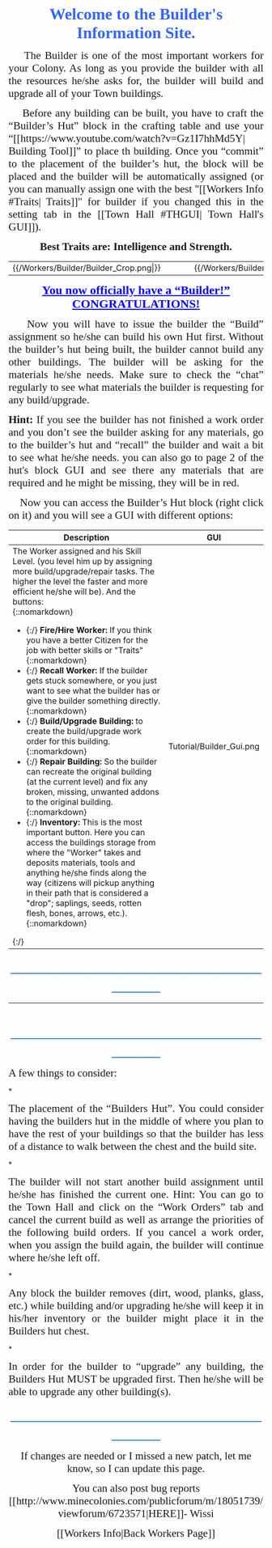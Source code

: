 <p align="center"><span style="font-family: times new roman,times;"><strong><span style="font-size: 24pt; color: #3366ff;">Welcome to the Builder's Information Site.</span></strong></span></p>

<p style="text-align: justify;"><span style="font-size: 16pt; font-family: times new roman,times;;">&nbsp;&nbsp;&nbsp;&nbsp;The Builder is one of the most important workers for your Colony. As long as you provide the builder with all the resources he/she asks for, the builder will build and upgrade all of your Town buildings.</span></p>

<p style="text-align: justify;"><span style="font-size: 16pt; font-family: times new roman,times;">&nbsp;&nbsp;&nbsp;&nbsp;Before any building can be built, you have to craft the “Builder’s Hut” block in the crafting table and use your “[[https://www.youtube.com/watch?v=Gz1I7hhMd5Y| Building Tool]]” to place th building. Once you “commit” to the placement of the builder’s hut, the block will be placed and the builder will be automatically assigned (or you can manually assign one with the best "[[Workers Info #Traits| Traits]]" for builder if you changed this in the setting tab in the [[Town Hall #THGUI| Town Hall's GUI]]).</span></p>

<p align="center"><span style="font-family: times new roman,times;"><strong><span style="font-size: 16pt;">Best Traits are: Intelligence and Strength.</span></strong></span></p>

<center>
<table>
<tr>
<td>{{/Workers/Builder/Builder_Crop.png|}}</td>
<td>&nbsp;&nbsp;&nbsp;&nbsp;&nbsp;&nbsp;&nbsp;&nbsp;</td>
<td>{{/Workers/Builder/Builder_HutCrop.png|}}</td>
<td>&nbsp;&nbsp;&nbsp;&nbsp;&nbsp;&nbsp;&nbsp;&nbsp;</td>
<td>{{/Workers/Builder/Builder_Crop2.png|}}</td>
</tr>
</table>
</center>

<p style="text-align: center;"><span style="color: #0000ff; font-size: 18pt; font-family: times new roman,times;"><strong><span style="text-decoration: underline;">You now officially have a &ldquo;Builder!&rdquo; CONGRATULATIONS!</span></strong></span></p>

<p style="text-align: justify;"><span style="font-size: 16pt; font-family: times new roman,times;">&nbsp;&nbsp;&nbsp;&nbsp;Now you will have to issue the builder the “Build” assignment so he/she can build his own Hut first. Without the builder’s hut being built, the builder cannot build any other buildings. The builder will be asking for the materials he/she needs. Make sure to check the “chat” regularly to see what materials the builder is requesting for any build/upgrade.</span></p>

<p style="text-align: justify;"><span style="font-size: 16pt; font-family: times new roman,times;"><strong>Hint:</strong> If you see the builder has not finished a work order and you don’t see the builder asking for any materials, go to the builder’s hut and “recall” the builder and wait a bit to see what he/she needs. you can also go to page 2 of the hut's block GUI and see there any materials that are required and he might be missing, they will be in red.</span></p>

<p style="text-align: justify;"><span style="font-size: 16pt; font-family: times new roman,times;">&nbsp;&nbsp;&nbsp;&nbsp;Now you can access the Builder’s Hut block (right click on it) and you will see a GUI with different options:</span></p>

| Description | GUI |
| ----------- | --- |
| The Worker assigned and his Skill Level. (you level him up by assigning more build/upgrade/repair tasks. The higher the level the faster and more efficient he/she will be). And the buttons:<br>{::nomarkdown}<ul><li>{:/} **Fire/Hire Worker:** If you think you have a better Citizen for the job with better skills or "Traits"{::nomarkdown}</li><li>{:/} **Recall Worker:** If the builder gets stuck somewhere, or you just want to see what the builder has or give the builder something directly.{::nomarkdown}</li><li>{:/} **Build/Upgrade Building:** to create the build/upgrade work order for this building.{::nomarkdown}</li><li>{:/} **Repair Building:** So the builder can recreate the original building (at the current level) and fix any broken, missing, unwanted addons to the original building.{::nomarkdown}</li><li>{:/} **Inventory:** This is the most important button. Here you can access the buildings storage from where the "Worker" takes and deposits materials, tools and anything he/she finds along the way (citizens will pickup anything in their path that is considered a "drop"; saplings, seeds, rotten flesh, bones, arrows, etc.).{::nomarkdown}</li></ul>{:/} | Tutorial/Builder_Gui.png |

<p style="text-align: center;"><span style="font-family: 'Times New Roman',serif; font-size: 24.0pt; color: #0070c0;">_____________________________________</span></p>

<table width="1000" height="23">
<tbody>
<tr>
<td style="width: 500px;">
<p style="text-align: justify;"><span style="font-size: 16pt; font-family: times new roman,times;">&nbsp;&nbsp;&nbsp;<span style="font-family: times new roman,times; font-size: 16pt;">&nbsp; This is "page 2" of the GUI. It shows the "Required Resources" that the Builder will need for the Build/Upgrade he is currently working on. This amount will change as he places the material and will show ONLY waht material he still needs to place.</span></span></p>

<p><span style="font-size: 16pt; font-family: times new roman,times;"><span style="font-family: times new roman,times; font-size: 16pt;"> And the button: </span></span></p>
<p></p>

<p><span style="font-size: 16pt; font-family: times new roman,times;"></span></p>
<p><span style="font-size: 16pt; font-family: times new roman,times;"></span></p>
<p><span style="font-size: 16pt; font-family: times new roman,times;"></span></p>
<p><span style="font-size: 16pt; font-family: times new roman,times;"></span></p>
<p><span style="font-size: 16pt; font-family: times new roman,times;"></span></p>
<p><span style="font-size: 16pt; font-family: times new roman,times;"></span></p>
<p><span style="font-size: 16pt; font-family: times new roman,times;"></span></p>
<p><span style="font-size: 16pt; font-family: times new roman,times;"></span></p>
<p><span style="font-size: 16pt; font-family: times new roman,times;"></span></p>
<p><span style="font-size: 16pt; font-family: times new roman,times;"></span></p>
<p><span style="font-size: 16pt; font-family: times new roman,times;"></span></p>
<br /><br /><br /><br /><br /><br /><br /><br />
<p><span style="font-size: 16pt; font-family: times new roman,times;"></span></p>
<ul style="list-style-type: square;">
<li style="text-align: justify;"><span style="font-size: 16pt; font-family: times new roman,times;"><span style="text-decoration: underline;">Inventory.-</span> This is the most important button. Here you can access the buildings storage from where the &ldquo;worker&rdquo; takes and deposits materials, tools and anything he/she finds along the way (citizens will pickup anything in their path that is considered a "drop"; sapling, seeds, rotten flesh, bones, arrows, etc.).</span></li>
</ul>
</td>
<td style="width: 20px;"></td>
<td>{{/Workers/Builder/Builder_Gui2.png|}}</td>
</tr>
</tbody>
</table>

<p style="text-align: center;"><span style="font-family: 'Times New Roman',serif; font-size: 24.0pt; color: #0070c0;">_____________________________________</span></p>

<p><span style="font-size: 16pt; font-family: times new roman,times;">A few things to consider:

*<p style="text-align: justify;"><span style="font-size: 16pt; font-family: times new roman,times;">The placement of the “Builders Hut”. You could consider having the builders hut in the middle of where you plan to have the rest of your buildings so that the builder has less of a distance to walk between the chest and the build site.</span><p>

*<p style="text-align: justify;"><span style="font-size: 16pt; font-family: times new roman,times;">The builder will not start another build assignment until he/she has finished the current one.
Hint: You can go to the Town Hall and click on the “Work Orders” tab and cancel the current build as well as arrange the priorities of the following build orders. If you cancel a work order, when you assign the build again, the builder will continue where he/she left off.</span><p>

*<p style="text-align: justify;"><span style="font-size: 16pt; font-family: times new roman,times;">Any block the builder removes (dirt, wood, planks, glass, etc.) while building and/or upgrading he/she will keep it in his/her inventory or the builder might place it in the Builders hut chest.</span><p>

*<p style="text-align: justify;"><span style="font-size: 16pt; font-family: times new roman,times;">In order for the builder to “upgrade” any building, the Builders Hut MUST be upgraded first. Then he/she will be able to upgrade any other building(s).</span><p>

<p style="text-align: center;"><span style="font-family: 'Times New Roman',serif; font-size: 24.0pt; color: #0070c0;">_____________________________________</span></p>

<p style="text-align: center;"><span style="font-size: 16pt; font-family: times new roman,times;">If changes are needed or I missed a new patch, let me know, so I can update this page.</span><p>

<p style="text-align: center;"><span style="font-size: 16pt; font-family: times new roman,times;">You can also post bug reports [[http://www.minecolonies.com/publicforum/m/18051739/viewforum/6723571|HERE]]- Wissi</span><p>

<p style="text-align: center;"><span style="font-size: 16pt; font-family: times new roman,times;">[[Workers Info|Back Workers Page]]</span><p>
